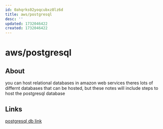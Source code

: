 ```yaml
---
id: 0ahqrks02yoqcubxz8lz6d
title: aws/postgresql
desc: ''
updated: 1732046422
created: 1732046422
---
```

# aws/postgresql

## About

you can host relational databases in amazon web services
theres lots of differnt databases that can be hosted, but these
notes will include steps to host the postgresql database


## Links


[postgresql db link](https://docs.aws.amazon.com/AmazonRDS/latest/UserGuide/CHAP_GettingStarted.CreatingConnecting.PostgreSQL.html#CHAP_GettingStarted.Creating.RDSPostgreSQL.EC2)
